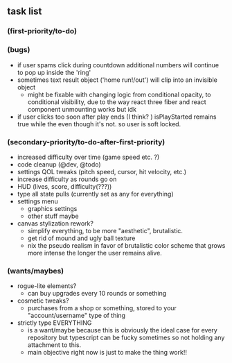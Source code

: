 ## task list 

### (first-priority/to-do)




### (bugs)
- if user spams click during countdown additional numbers will continue to pop up inside the 'ring'
- sometimes text result object ('home run!/out') will clip into an invisible object
    - might be fixable with changing logic from conditional opacity, to conditional visibility, due to the way react three fiber and react component unmounting works but idk
- if user clicks too soon after play ends (I think? ) isPlayStarted remains true while the even though it's not. so user is soft locked.

### (secondary-priority/to-do-after-first-priority)
- increased difficulty over time (game speed etc. ?)
- code cleanup (@dev, @todo)
- settings QOL tweaks (pitch speed, cursor, hit velocity, etc.)
- increase difficulty as rounds go on
- HUD (lives, score, difficulty(???))
- type all state pulls (currently set as any for everything)
- settings menu 
    - graphics settings
    - other stuff maybe 
- canvas stylization rework? 
    - simplify everything, to be more "aesthetic", brutalistic.
    - get rid of mound and ugly ball texture
    - nix the pseudo realism in favor of brutalistic color scheme that grows more intense the longer the user remains alive.


### (wants/maybes)
- rogue-lite elements?
    - can buy upgrades every 10 rounds or something
- cosmetic tweaks?
    - purchases from a shop or something, stored to your "account/username" type of thing
- strictly type EVERYTHING
    - is a want/maybe because this is obviously the ideal case for every repository but typescript can be fucky sometimes so not holding any attachment to this.
    - main objective right now is just to make the thing work!!



